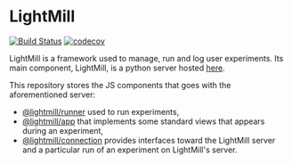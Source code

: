 # LightMill

[![Build Status](https://travis-ci.org/QuentinRoy/lightmill-js.svg?branch=master)](https://travis-ci.org/QuentinRoy/lightmill-js)
[![codecov](https://img.shields.io/codecov/c/github/QuentinRoy/lightmill-js.svg)](https://codecov.io/gh/QuentinRoy/lightmill-js)

LightMill is a framework used to manage, run and log user experiments.
Its main component, LightMill, is a python server hosted [here](https://github.com/QuentinRoy/LightMill).

This repository stores the JS components that goes with the aforementioned server:
- [@lightmill/runner](./packages/runner) used to run experiments,
- [@lightmill/app](./packages/app) that implements some standard views that appears during an experiment,
- [@lightmill/connection](./packages/connection) provides interfaces toward the LightMill server and a particular run of an experiment on LightMill's server.
